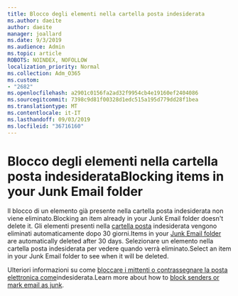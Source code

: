 ```yaml
---
title: Blocco degli elementi nella cartella posta indesiderata
ms.author: daeite
author: daeite
manager: joallard
ms.date: 9/3/2019
ms.audience: Admin
ms.topic: article
ROBOTS: NOINDEX, NOFOLLOW
localization_priority: Normal
ms.collection: Adm_O365
ms.custom:
- "2682"
ms.openlocfilehash: a2901c0156fa2ad32f9954cb4e19160ef2404086
ms.sourcegitcommit: 7398c9d81f00328d1edc515a195d779dd28f1bea
ms.translationtype: MT
ms.contentlocale: it-IT
ms.lasthandoff: 09/03/2019
ms.locfileid: "36716160"
---
```

# <a name="blocking-items-in-your-junk-email-folder"></a><span data-ttu-id="7ee8a-102">Blocco degli elementi nella cartella posta indesiderata</span><span class="sxs-lookup"><span data-stu-id="7ee8a-102">Blocking items in your Junk Email folder</span></span>

<span data-ttu-id="7ee8a-103">Il blocco di un elemento già presente nella cartella posta indesiderata non viene eliminato.</span><span class="sxs-lookup"><span data-stu-id="7ee8a-103">Blocking an item already in your Junk Email folder doesn't delete it.</span></span> <span data-ttu-id="7ee8a-104">Gli elementi presenti nella [cartella posta](https://outlook.live.com/mail/junkemail) indesiderata vengono eliminati automaticamente dopo 30 giorni.</span><span class="sxs-lookup"><span data-stu-id="7ee8a-104">Items in your [Junk Email folder](https://outlook.live.com/mail/junkemail) are automatically deleted after 30 days.</span></span> <span data-ttu-id="7ee8a-105">Selezionare un elemento nella cartella posta indesiderata per vedere quando verrà eliminato.</span><span class="sxs-lookup"><span data-stu-id="7ee8a-105">Select an item in your Junk Email folder to see when it will be deleted.</span></span>

<span data-ttu-id="7ee8a-106">Ulteriori informazioni su come [bloccare i mittenti o contrassegnare la posta elettronica come](https://support.office.com/article/a3ece97b-82f8-4a5e-9ac3-e92fa6427ae4)indesiderata.</span><span class="sxs-lookup"><span data-stu-id="7ee8a-106">Learn more about how to [block senders or mark email as junk](https://support.office.com/article/a3ece97b-82f8-4a5e-9ac3-e92fa6427ae4).</span></span>